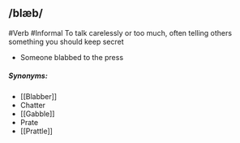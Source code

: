 ## /blæb/
#Verb #Informal
To talk carelessly or too much, often telling others something you should keep secret

- Someone blabbed to the press

##### Synonyms:
- [[Blabber]]
- Chatter
- [[Gabble]]
- Prate
- [[Prattle]]
